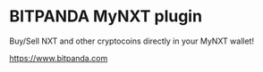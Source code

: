 # BITPANDA MyNXT plugin

Buy/Sell NXT and other cryptocoins directly in your MyNXT wallet!

https://www.bitpanda.com